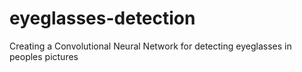 # eyeglasses-detection
Creating a Convolutional Neural Network for detecting eyeglasses in peoples pictures
